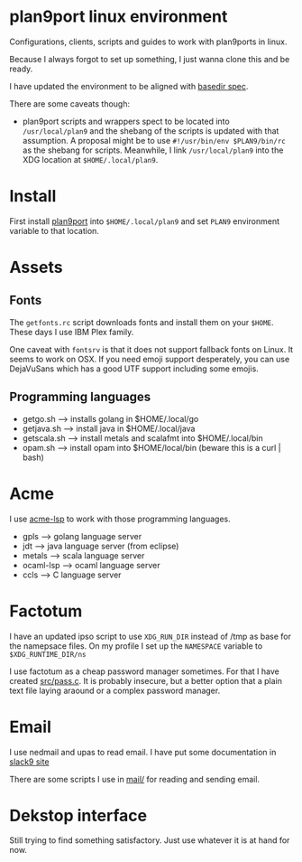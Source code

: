 # plan9port linux environment

Configurations, clients, scripts and guides to work with plan9ports
in linux.

Because I always forgot to set up something, I just wanna clone this
and be ready.

I have updated the environment to be aligned with [basedir
spec](https://specifications.freedesktop.org/basedir-spec/basedir-spec-latest.html).

There are some caveats though:
 - plan9port scripts and wrappers spect to be located into
 `/usr/local/plan9` and the shebang of the scripts is updated with that
 assumption. A proposal might be to use `#!/usr/bin/env $PLAN9/bin/rc`
 as the shebang for scripts. Meanwhile, I link `/usr/local/plan9` into
 the XDG location at `$HOME/.local/plan9`.

# Install

First install [plan9port](https://github.com/9fans/plan9port) into
`$HOME/.local/plan9` and set `PLAN9` environment variable to that
location.

# Assets

## Fonts

The `getfonts.rc` script downloads fonts and install them on your `$HOME`.
These days I use IBM Plex family.

One caveat with `fontsrv` is that it does not support fallback fonts on
Linux. It seems to work on OSX. If you need emoji support desperately,
you can use DejaVuSans which has a good UTF support including some emojis.

## Programming languages

 - getgo.sh --> installs golang in $HOME/.local/go
 - getjava.sh --> install java in $HOME/.local/java
 - getscala.sh --> install metals and scalafmt into $HOME/.local/bin
 - opam.sh --> install opam into $HOME/local/bin (beware this is a curl | bash)

# Acme

I use [acme-lsp](https://github.com/fhs/acme-lsp) to work with those
programming languages.

 - gpls --> golang language server
 - jdt --> java language server (from eclipse)
 - metals --> scala language server
 - ocaml-lsp --> ocaml language server
 - ccls --> C language server

# Factotum

I have an updated ipso script to use `XDG_RUN_DIR` instead of /tmp as
base for the namepsace files. On my profile I set up the `NAMESPACE`
variable to `$XDG_RUNTIME_DIR/ns`

I use factotum as a cheap password manager sometimes. For that I have
created [src/pass.c](src/pass.c). It is probably insecure, but a better
option that a plain text file laying araound or a complex password
manager.

# Email

I use nedmail and upas to read email. I have put some documentation in
[slack9 site](https://slack9.io/howto/p9p-email.html)

There are some scripts I use in [mail/](mail/) for reading and sending
email.

# Dekstop interface

Still trying to find something satisfactory. Just use whatever it is at
hand for now.

